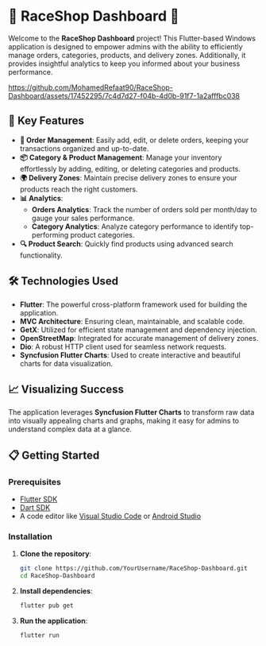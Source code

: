# 🚀 RaceShop Dashboard 🏁

Welcome to the **RaceShop Dashboard** project! This Flutter-based Windows application is designed to empower admins with the ability to efficiently manage orders, categories, products, and delivery zones. Additionally, it provides insightful analytics to keep you informed about your business performance.


https://github.com/MohamedRefaat90/RaceShop-Dashboard/assets/17452295/7c4d7d27-f04b-4d0b-91f7-1a2afffbc038


## 🌟 Key Features

- **🛒 Order Management**: Easily add, edit, or delete orders, keeping your transactions organized and up-to-date.
- **📦 Category & Product Management**: Manage your inventory effortlessly by adding, editing, or deleting categories and products.
- **🌍 Delivery Zones**: Maintain precise delivery zones to ensure your products reach the right customers.
- **📊 Analytics**:
  - **Orders Analytics**: Track the number of orders sold per month/day to gauge your sales performance.
  - **Category Analytics**: Analyze category performance to identify top-performing product categories.
- **🔍 Product Search**: Quickly find products using advanced search functionality.

## 🛠️ Technologies Used

- **Flutter**: The powerful cross-platform framework used for building the application.
- **MVC Architecture**: Ensuring clean, maintainable, and scalable code.
- **GetX**: Utilized for efficient state management and dependency injection.
- **OpenStreetMap**: Integrated for accurate management of delivery zones.
- **Dio**: A robust HTTP client used for seamless network requests.
- **Syncfusion Flutter Charts**: Used to create interactive and beautiful charts for data visualization.

## 📈 Visualizing Success

The application leverages **Syncfusion Flutter Charts** to transform raw data into visually appealing charts and graphs, making it easy for admins to understand complex data at a glance.

## 📋 Getting Started

### Prerequisites

- [Flutter SDK](https://flutter.dev/docs/get-started/install)
- [Dart SDK](https://dart.dev/get-dart)
- A code editor like [Visual Studio Code](https://code.visualstudio.com/) or [Android Studio](https://developer.android.com/studio)

### Installation

1. **Clone the repository**:

   ```sh
   git clone https://github.com/YourUsername/RaceShop-Dashboard.git
   cd RaceShop-Dashboard
   ```

2. **Install dependencies**:

   ```sh
   flutter pub get
   ```

3. **Run the application**:

   ```sh
   flutter run
   ```
